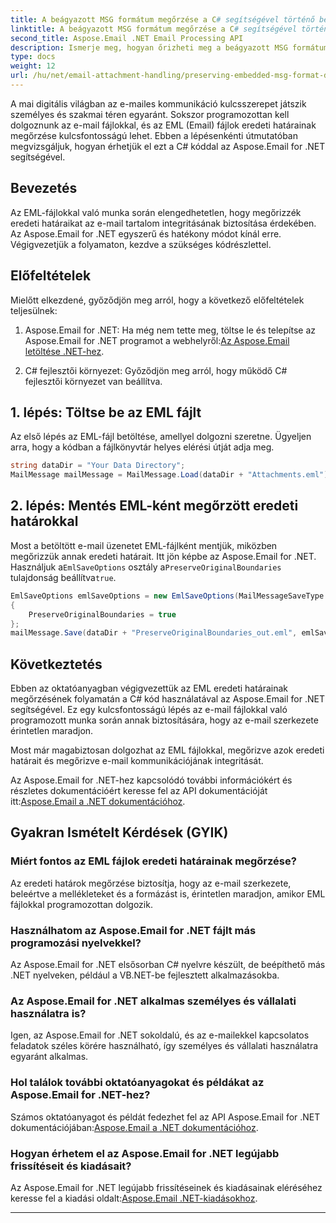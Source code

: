 ```yaml
---
title: A beágyazott MSG formátum megőrzése a C# segítségével történő betöltés közben
linktitle: A beágyazott MSG formátum megőrzése a C# segítségével történő betöltés közben
second_title: Aspose.Email .NET Email Processing API
description: Ismerje meg, hogyan őrizheti meg a beágyazott MSG formátumot az Aspose.Email for .NET használatával. Lépésről lépésre útmutató forráskóddal.
type: docs
weight: 12
url: /hu/net/email-attachment-handling/preserving-embedded-msg-format-during-load-with-csharp/
---
```


A mai digitális világban az e-mailes kommunikáció kulcsszerepet játszik személyes és szakmai téren egyaránt. Sokszor programozottan kell dolgoznunk az e-mail fájlokkal, és az EML (Email) fájlok eredeti határainak megőrzése kulcsfontosságú lehet. Ebben a lépésenkénti útmutatóban megvizsgáljuk, hogyan érhetjük el ezt a C# kóddal az Aspose.Email for .NET segítségével.

## Bevezetés

Az EML-fájlokkal való munka során elengedhetetlen, hogy megőrizzék eredeti határaikat az e-mail tartalom integritásának biztosítása érdekében. Az Aspose.Email for .NET egyszerű és hatékony módot kínál erre. Végigvezetjük a folyamaton, kezdve a szükséges kódrészlettel.

## Előfeltételek

Mielőtt elkezdené, győződjön meg arról, hogy a következő előfeltételek teljesülnek:

1.  Aspose.Email for .NET: Ha még nem tette meg, töltse le és telepítse az Aspose.Email for .NET programot a webhelyről:[Az Aspose.Email letöltése .NET-hez](https://releases.aspose.com/email/net/).

2. C# fejlesztői környezet: Győződjön meg arról, hogy működő C# fejlesztői környezet van beállítva.

## 1. lépés: Töltse be az EML fájlt

Az első lépés az EML-fájl betöltése, amellyel dolgozni szeretne. Ügyeljen arra, hogy a kódban a fájlkönyvtár helyes elérési útját adja meg.

```csharp
string dataDir = "Your Data Directory";
MailMessage mailMessage = MailMessage.Load(dataDir + "Attachments.eml");
```

## 2. lépés: Mentés EML-ként megőrzött eredeti határokkal

 Most a betöltött e-mail üzenetet EML-fájlként mentjük, miközben megőrizzük annak eredeti határait. Itt jön képbe az Aspose.Email for .NET. Használjuk a`EmlSaveOptions` osztály a`PreserveOriginalBoundaries` tulajdonság beállítva`true`.

```csharp
EmlSaveOptions emlSaveOptions = new EmlSaveOptions(MailMessageSaveType.EmlFormat)
{
    PreserveOriginalBoundaries = true
};
mailMessage.Save(dataDir + "PreserveOriginalBoundaries_out.eml", emlSaveOptions);
```

## Következtetés

Ebben az oktatóanyagban végigvezettük az EML eredeti határainak megőrzésének folyamatán a C# kód használatával az Aspose.Email for .NET segítségével. Ez egy kulcsfontosságú lépés az e-mail fájlokkal való programozott munka során annak biztosítására, hogy az e-mail szerkezete érintetlen maradjon.

Most már magabiztosan dolgozhat az EML fájlokkal, megőrizve azok eredeti határait és megőrizve e-mail kommunikációjának integritását.

 Az Aspose.Email for .NET-hez kapcsolódó további információkért és részletes dokumentációért keresse fel az API dokumentációját itt:[Aspose.Email a .NET dokumentációhoz](https://reference.aspose.com/email/net/).

## Gyakran Ismételt Kérdések (GYIK)

### Miért fontos az EML fájlok eredeti határainak megőrzése?
   
Az eredeti határok megőrzése biztosítja, hogy az e-mail szerkezete, beleértve a mellékleteket és a formázást is, érintetlen maradjon, amikor EML fájlokkal programozottan dolgozik.

### Használhatom az Aspose.Email for .NET fájlt más programozási nyelvekkel?

Az Aspose.Email for .NET elsősorban C# nyelvre készült, de beépíthető más .NET nyelveken, például a VB.NET-be fejlesztett alkalmazásokba.

### Az Aspose.Email for .NET alkalmas személyes és vállalati használatra is?

Igen, az Aspose.Email for .NET sokoldalú, és az e-mailekkel kapcsolatos feladatok széles körére használható, így személyes és vállalati használatra egyaránt alkalmas.

### Hol találok további oktatóanyagokat és példákat az Aspose.Email for .NET-hez?

 Számos oktatóanyagot és példát fedezhet fel az API Aspose.Email for .NET dokumentációjában:[Aspose.Email a .NET dokumentációhoz](https://reference.aspose.com/email/net/).

### Hogyan érhetem el az Aspose.Email for .NET legújabb frissítéseit és kiadásait?

 Az Aspose.Email for .NET legújabb frissítéseinek és kiadásainak eléréséhez keresse fel a kiadási oldalt:[Aspose.Email .NET-kiadásokhoz](https://releases.aspose.com/email/net/).

---